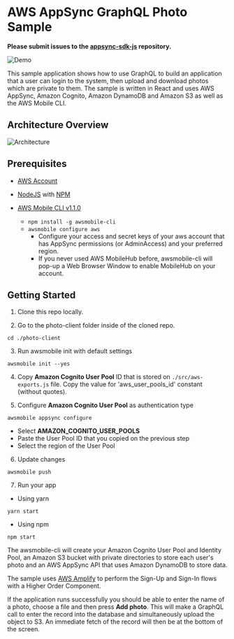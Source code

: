 # AWS AppSync GraphQL Photo Sample

**Please submit issues to the [appsync-sdk-js](https://github.com/awslabs/aws-mobile-appsync-sdk-js/issues) repository.**

![Demo](media/demo.gif)

This sample application shows how to use GraphQL to build an application that a user can login to the system, then upload and download photos which are private to them. The sample is written in React and uses AWS AppSync, Amazon Cognito, Amazon DynamoDB and Amazon S3 as well as the AWS Mobile CLI.

## Architecture Overview
![Architecture](media/architecture_diagram.png)

## Prerequisites
+ [AWS Account](https://aws.amazon.com/mobile/details/)

+ [NodeJS](https://nodejs.org/en/download/) with [NPM](https://docs.npmjs.com/getting-started/installing-node)

+ [AWS Mobile CLI v1.1.0](https://github.com/aws/awsmobile-cli)
  - `npm install -g awsmobile-cli`
  - `awsmobile configure aws` 
    - Configure your access and secret keys of your aws account that has AppSync permissions (or AdminAccess) and your preferred region. 
    - If you never used AWS MobileHub before, awsmobile-cli will pop-up a Web Browser Window to enable MobileHub on your account.


## Getting Started

1. Clone this repo locally.

2. Go to the photo-client folder inside of the cloned repo.
```
cd ./photo-client
```

3. Run awsmobile init with default settings
```
awsmobile init --yes
```

4. Copy **Amazon Cognito User Pool** ID that is stored on  ```./src/aws-exports.js``` file. Copy the value for 'aws_user_pools_id' constant (without quotes).

5. Configure **Amazon Cognito User Pool** as authentication type
```
awsmobile appsync configure
```
- Select **AMAZON_COGNITO_USER_POOLS**
- Paste the User Pool ID that you copied on the previous step
- Select the region of the User Pool

6. Update changes
```
awsmobile push
```

7. Run your app
- Using yarn
```
yarn start
```
- Using npm
```
npm start
```

The awsmobile-cli will create your Amazon Cognito User Pool and Identity Pool, an Amazon S3 bucket with private directories to store each user's photo and an AWS AppSync API that uses Amazon DynamoDB to store data. 

The sample uses [AWS Amplify](https://github.com/aws/aws-amplify) to perform the Sign-Up and Sign-In flows with a Higher Order Component.

If the application runs successfully you should be able to enter the name of a photo, choose a file and then press **Add photo**. This will make a GraphQL call to enter the record into the database and simultaneously upload the object to S3. An immediate fetch of the record will then be at the bottom of the screen.

